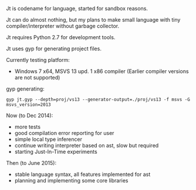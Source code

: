 Jt is codename for language, started for sandbox reasons.

Jt can do almost nothing, but my plans to make small language with tiny compiler/interpreter without garbage collector.

Jt requires Python 2.7 for development tools.

Jt uses gyp for generating project files.

Currently testing platform:

- Windows 7 x64, MSVS 13 upd. 1 x86 compiler (Earlier compiler versions are not supported)

gyp generating:

	gyp jt.gyp --depth=proj/vs13 --generator-output=./proj/vs13 -f msvs -G msvs_version=2013
	
Now (to Dec 2014):

- more tests
- good compilation error reporting for user
- simple local type inferencer
- continue writing interpreter based on ast, slow but required
- starting Just-In-Time experiments

Then (to June 2015):

- stable language syntax, all features implemented for ast
- planning and implementing some core libraries